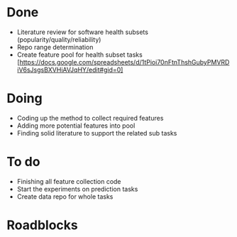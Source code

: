 # Done
 - Literature review for software health subsets (popularity/quality/reliability)
 - Repo range determination
 - Create feature pool for health subset tasks [https://docs.google.com/spreadsheets/d/1tPioi70nFtnThshGubyPMVRDiV6sJsgsBXVHiAVJqHY/edit#gid=0]

# Doing
 - Coding up the method to collect required features
 - Adding more potential features into pool
 - Finding solid literature to support the related sub tasks

# To do
 - Finishing all feature collection code
 - Start the experiments on prediction tasks
 - Create data repo for whole tasks

# Roadblocks

